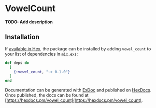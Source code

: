 # VowelCount

**TODO: Add description**

## Installation

If [available in Hex](https://hex.pm/docs/publish), the package can be installed
by adding `vowel_count` to your list of dependencies in `mix.exs`:

```elixir
def deps do
  [
    {:vowel_count, "~> 0.1.0"}
  ]
end
```

Documentation can be generated with [ExDoc](https://github.com/elixir-lang/ex_doc)
and published on [HexDocs](https://hexdocs.pm). Once published, the docs can
be found at [https://hexdocs.pm/vowel_count](https://hexdocs.pm/vowel_count).

